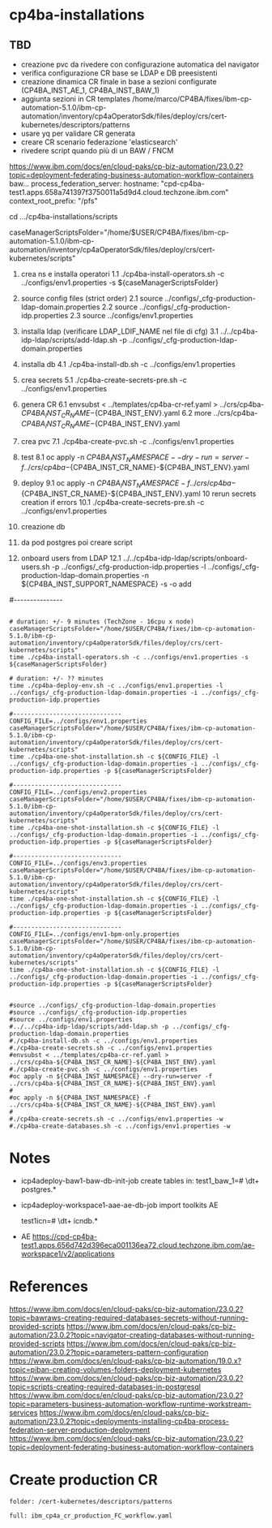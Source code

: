 # cp4ba-installations

## TBD
- creazione pvc da rivedere con configurazione automatica del navigator
- verifica configurazione CR base se LDAP e DB preesistenti
- creazione dinamica CR finale in base a sezioni configurate (CP4BA_INST_AE_1, CP4BA_INST_BAW_1)
- aggiunta sezioni in CR templates
  /home/marco/CP4BA/fixes/ibm-cp-automation-5.1.0/ibm-cp-automation/inventory/cp4aOperatorSdk/files/deploy/crs/cert-kubernetes/descriptors/patterns
- usare yq per validare CR generata
- creare CR scenario federazione 'elasticsearch'
- rivedere script quando più di un BAW / FNCM

https://www.ibm.com/docs/en/cloud-paks/cp-biz-automation/23.0.2?topic=deployment-federating-business-automation-workflow-containers
baw...
    process_federation_server:
      hostname: "cpd-cp4ba-test1.apps.658a741397f3750011a5d9d4.cloud.techzone.ibm.com"
      context_root_prefix: "/pfs"

cd .../cp4ba-installations/scripts

caseManagerScriptsFolder="/home/$USER/CP4BA/fixes/ibm-cp-automation-5.1.0/ibm-cp-automation/inventory/cp4aOperatorSdk/files/deploy/crs/cert-kubernetes/scripts"

1. crea ns e installa operatori
1.1 ./cp4ba-install-operators.sh -c ../configs/env1.properties -s ${caseManagerScriptsFolder}

2. source config files (strict order)
2.1 source ../configs/_cfg-production-ldap-domain.properties
2.2 source ../configs/_cfg-production-idp.properties
2.3 source ../configs/env1.properties
3. installa ldap (verificare LDAP_LDIF_NAME nel file di cfg)
3.1 ../../cp4ba-idp-ldap/scripts/add-ldap.sh -p ../configs/_cfg-production-ldap-domain.properties
4. installa db
4.1 ./cp4ba-install-db.sh -c ../configs/env1.properties
5. crea secrets
5.1 ./cp4ba-create-secrets-pre.sh -c ../configs/env1.properties
6. genera CR
6.1 envsubst < ../templates/cp4ba-cr-ref.yaml > ../crs/cp4ba-${CP4BA_INST_CR_NAME}-${CP4BA_INST_ENV}.yaml
6.2 more ../crs/cp4ba-${CP4BA_INST_CR_NAME}-${CP4BA_INST_ENV}.yaml
7. crea pvc
7.1 ./cp4ba-create-pvc.sh -c ../configs/env1.properties
8. test
8.1 oc apply -n ${CP4BA_INST_NAMESPACE} --dry-run=server -f ../crs/cp4ba-${CP4BA_INST_CR_NAME}-${CP4BA_INST_ENV}.yaml
9. deploy
9.1 oc apply -n ${CP4BA_INST_NAMESPACE} -f ../crs/cp4ba-${CP4BA_INST_CR_NAME}-${CP4BA_INST_ENV}.yaml
10 rerun secrets creation if errors
10.1 ./cp4ba-create-secrets-pre.sh -c ../configs/env1.properties
11. creazione db
11. da pod postgres poi creare script
12. onboard users from LDAP
12.1 ../../cp4ba-idp-ldap/scripts/onboard-users.sh -p ../configs/_cfg-production-idp.properties -l ../configs/_cfg-production-ldap-domain.properties -n ${CP4BA_INST_SUPPORT_NAMESPACE} -s -o add

#---------------
```

# duration: +/- 9 minutes (TechZone - 16cpu x node)
caseManagerScriptsFolder="/home/$USER/CP4BA/fixes/ibm-cp-automation-5.1.0/ibm-cp-automation/inventory/cp4aOperatorSdk/files/deploy/crs/cert-kubernetes/scripts"
time ./cp4ba-install-operators.sh -c ../configs/env1.properties -s ${caseManagerScriptsFolder}

# duration: +/- ?? minutes
time ./cp4ba-deploy-env.sh -c ../configs/env1.properties -l ../configs/_cfg-production-ldap-domain.properties -i ../configs/_cfg-production-idp.properties

#------------------------------
CONFIG_FILE=../configs/env1.properties
caseManagerScriptsFolder="/home/$USER/CP4BA/fixes/ibm-cp-automation-5.1.0/ibm-cp-automation/inventory/cp4aOperatorSdk/files/deploy/crs/cert-kubernetes/scripts"
time ./cp4ba-one-shot-installation.sh -c ${CONFIG_FILE} -l ../configs/_cfg-production-ldap-domain.properties -i ../configs/_cfg-production-idp.properties -p ${caseManagerScriptsFolder}

#------------------------------
CONFIG_FILE=../configs/env2.properties
caseManagerScriptsFolder="/home/$USER/CP4BA/fixes/ibm-cp-automation-5.1.0/ibm-cp-automation/inventory/cp4aOperatorSdk/files/deploy/crs/cert-kubernetes/scripts"
time ./cp4ba-one-shot-installation.sh -c ${CONFIG_FILE} -l ../configs/_cfg-production-ldap-domain.properties -i ../configs/_cfg-production-idp.properties -p ${caseManagerScriptsFolder}

#------------------------------
CONFIG_FILE=../configs/env3.properties
caseManagerScriptsFolder="/home/$USER/CP4BA/fixes/ibm-cp-automation-5.1.0/ibm-cp-automation/inventory/cp4aOperatorSdk/files/deploy/crs/cert-kubernetes/scripts"
time ./cp4ba-one-shot-installation.sh -c ${CONFIG_FILE} -l ../configs/_cfg-production-ldap-domain.properties -i ../configs/_cfg-production-idp.properties -p ${caseManagerScriptsFolder}

#------------------------------
CONFIG_FILE=../configs/env1-bpm-only.properties
caseManagerScriptsFolder="/home/$USER/CP4BA/fixes/ibm-cp-automation-5.1.0/ibm-cp-automation/inventory/cp4aOperatorSdk/files/deploy/crs/cert-kubernetes/scripts"
time ./cp4ba-one-shot-installation.sh -c ${CONFIG_FILE} -l ../configs/_cfg-production-ldap-domain.properties -i ../configs/_cfg-production-idp.properties -p ${caseManagerScriptsFolder}


#source ../configs/_cfg-production-ldap-domain.properties
#source ../configs/_cfg-production-idp.properties
#source ../configs/env1.properties
#../../cp4ba-idp-ldap/scripts/add-ldap.sh -p ../configs/_cfg-production-ldap-domain.properties
#./cp4ba-install-db.sh -c ../configs/env1.properties
#./cp4ba-create-secrets.sh -c ../configs/env1.properties
#envsubst < ../templates/cp4ba-cr-ref.yaml > ../crs/cp4ba-${CP4BA_INST_CR_NAME}-${CP4BA_INST_ENV}.yaml
#./cp4ba-create-pvc.sh -c ../configs/env1.properties
#oc apply -n ${CP4BA_INST_NAMESPACE} --dry-run=server -f ../crs/cp4ba-${CP4BA_INST_CR_NAME}-${CP4BA_INST_ENV}.yaml
#
#oc apply -n ${CP4BA_INST_NAMESPACE} -f ../crs/cp4ba-${CP4BA_INST_CR_NAME}-${CP4BA_INST_ENV}.yaml
#
#./cp4ba-create-secrets.sh -c ../configs/env1.properties -w
#./cp4ba-create-databases.sh -c ../configs/env1.properties -w

```
# Notes

- icp4adeploy-baw1-baw-db-init-job 
  create tables in: test1_baw_1=# \dt+ postgres.*

- icp4adeploy-workspace1-aae-ae-db-job
  import toolkits AE

  test1icn=# \dt+ icndb.*

- AE
  https://cpd-cp4ba-test1.apps.656d742d396eca001136ea72.cloud.techzone.ibm.com/ae-workspace1/v2/applications

# References

https://www.ibm.com/docs/en/cloud-paks/cp-biz-automation/23.0.2?topic=bawraws-creating-required-databases-secrets-without-running-provided-scripts
https://www.ibm.com/docs/en/cloud-paks/cp-biz-automation/23.0.2?topic=navigator-creating-databases-without-running-provided-scripts
https://www.ibm.com/docs/en/cloud-paks/cp-biz-automation/23.0.2?topic=parameters-pattern-configuration
https://www.ibm.com/docs/en/cloud-paks/cp-biz-automation/19.0.x?topic=piban-creating-volumes-folders-deployment-kubernetes
https://www.ibm.com/docs/en/cloud-paks/cp-biz-automation/23.0.2?topic=scripts-creating-required-databases-in-postgresql
https://www.ibm.com/docs/en/cloud-paks/cp-biz-automation/23.0.2?topic=parameters-business-automation-workflow-runtime-workstream-services
https://www.ibm.com/docs/en/cloud-paks/cp-biz-automation/23.0.2?topic=deployments-installing-cp4ba-process-federation-server-production-deployment
https://www.ibm.com/docs/en/cloud-paks/cp-biz-automation/23.0.2?topic=deployment-federating-business-automation-workflow-containers


# Create production CR
```
folder: /cert-kubernetes/descriptors/patterns

full: ibm_cp4a_cr_production_FC_workflow.yaml



```

